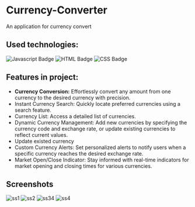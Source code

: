 # Currency-Converter
An application for currency convert

## Used technologies:

![Javascript Badge](https://img.shields.io/badge/JavaScript-F7DF1E.svg?style=for-the-badge&logo=JavaScript&logoColor=black)
![HTML Badge](https://img.shields.io/badge/HTML5-E34F26.svg?style=for-the-badge&logo=HTML5&logoColor=white)
![CSS Badge](https://img.shields.io/badge/CSS-563d7c?&style=for-the-badge&logo=css3&logoColor=white)  

## Features in project: 

*  <b>Currency Conversion:</b>  Effortlessly convert any amount from one currency to the desired currency with precision.
*  Instant Currency Search: Quickly locate preferred currencies using a search feature.
*  Currency List: Access a detailed list of currencies.
*  Dynamic Currency Management: Add new currencies by specifying the currency code and exchange rate, or update existing currencies to reflect current values.
*  Update existed currency
*  Custom Currency Alerts: Set personalized alerts to notify users when a specific currency reaches the desired exchange rate.
*  Market Open/Close Indicator: Stay informed with real-time indicators for market opening and closing times for various currencies.


## Screenshots

![ss1](https://github.com/user-attachments/assets/6588876d-1d67-4831-8f57-86d1f48db498)
![ss2](https://github.com/user-attachments/assets/31c467be-abff-4818-8cbc-fe49ad091338)
![ss34](https://github.com/user-attachments/assets/709c07fc-6d1b-4841-b399-f722b184266a)
![ss4](https://github.com/user-attachments/assets/72c0ec1a-5772-44f0-a616-0d0ef5a75f5f)
